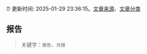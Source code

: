:alarm_clock: 更新时间: 2025-01-29 23:36:15。[文章来源](/README.md)、[文章分类](/TAGS.md)

## 报告


> 关键字：`报告`、`月报`



